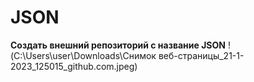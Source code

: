 # JSON
__Создать внешний репозиторий с название JSON__
!(C:\Users\user\Downloads\Снимок веб-страницы_21-1-2023_125015_github.com.jpeg)

